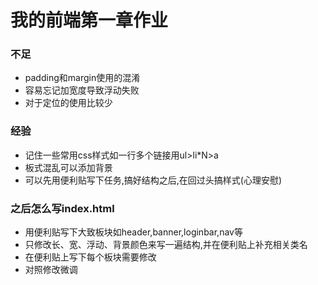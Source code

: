 # 我的前端第一章作业
### 不足
* padding和margin使用的混淆
* 容易忘记加宽度导致浮动失败
* 对于定位的使用比较少
### 经验
* 记住一些常用css样式如一行多个链接用ul>li*N>a
* 板式混乱可以添加背景
* 可以先用便利贴写下任务,搞好结构之后,在回过头搞样式(心理安慰)
### 之后怎么写index.html
* 用便利贴写下大致板块如header,banner,loginbar,nav等
* 只修改长、宽、浮动、背景颜色来写一遍结构,并在便利贴上补充相关类名
* 在便利贴上写下每个板块需要修改
* 对照修改微调
